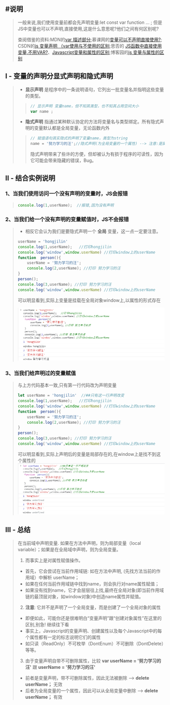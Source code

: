 ## #说明

>一般来说,我们使用变量前都会先声明变量:let const var function ... ; 但是JS中变量也可以不声明,直接使用,这是什么意思呢?他们之间有何区别呢?
>
>查阅借鉴的资料:MDN的[var 描述部分](https://developer.mozilla.org/zh-CN/docs/Web/JavaScript/Reference/Statements/var);慕课网的[变量可以不声明直接使用?](https://www.imooc.com/qadetail/78057); CSDN的[js 变量声明 （var使用与不使用的区别](https://blog.csdn.net/muzidigbig/article/details/81075545);思否的 [JS函数中直接使用变量,不用VAR?](https://segmentfault.com/q/1010000007048076)、[Javascript变量和属性的区别](https://blog.csdn.net/veranal/article/details/50594615);博客园的[js 变量与属性的区别](https://www.cnblogs.com/web-fusheng/p/6745083.html)
>

## Ⅰ - 变量的声明分显式声明和隐式声明

>* **显示声明** 是程序中的一条说明语句，它列出一批变量名并指明这些变量的类型。
>
>  >```js
>  >// 显示声明 变量name，但不知其类型，也不知其占用空间大小
>  >var name ;
>  >```
>
>* **隐式声明** 指通过某种默认协定的方法将变量名与类型绑定。所有隐式声明的变量默认都是全局变量，无论函数内外
>
>  >```js
>  >// 赋值语句其实隐式的声明了变量name，类型为string
>  >name = '努力学习的汪';//隐式声明(为全局变量的一个属性) --> 注意:是属性
>  >```
>  >
>  >隐式声明带来了些许的方便，但却被认为有损于程序的可读性，因为它可能会带来隐藏的错误，Bug。

## Ⅱ - 结合实例说明

### 1、当我们使用访问一个没有声明的变量时，JS会报错

>```js
>console.log(1,userName);  //报错,因为没有声明
>```

### 2、当我们给一个没有声明的变量赋值时，JS不会报错

>* 相反它会认为我们是要隐式声明一个 **全局** 变量，这一点一定要注意。
>
>```js
>userName = 'hongjilin'
>console.log(1,userName);   //打印hongjilin
>console.log('window',window.userName) //打印window上的userName
> function  person(){
>     userName = '努力学习的汪';
>     console.log(2,userName); //打印 努力学习的汪
> }
> person();
> console.log(3,userName); //打印 努力学习的汪
>console.log('window',window.userName) //打印window上的userName
>```
>
>可以明显看到,实际上变量是挂载在全局对象window上,以属性的形式存在
>
>![image-20210918135428949](JavaScript笔记中的图片/image-20210918135428949.png) 

### 3、当我们给声明过的变量赋值

>与上方代码基本一致,只有第一行代码改为声明变量
>
>```js
>let userName = 'hongjilin'  //##只有这一行声明改变
>console.log(1,userName);   //打印hongjilin
>console.log('window',window.userName) //打印window上的userName
> function  person(){
>     userName = '努力学习的汪';
>     console.log(2,userName); //打印 努力学习的汪
> }
> person();
> console.log(3,userName); //打印 努力学习的汪
>console.log('window',window.userName) //打印window上的userName
>```
>
>可以明显看到,实际上声明后的变量是局部存在的,在window上是找不到这个属性的![image-20210918135820760](JavaScript笔记中的图片/image-20210918135820760.png) 

## Ⅲ - 总结

>在当前域中声明变量. 如果在方法中声明，则为局部变量（local variable）；如果是在全局域中声明，则为全局变量。
>
>1. 而事实上是对属性赋值操作。
>   * 首先，它会尝试在当前作用域链: 如在方法中声明, (先找方法当前的作用域）中解析 userName；
>   *  如果在任何当前作用域链中找到name，则会执行对name属性赋值； 
>   * 如果没有找到name，它才会层层往上找,最终在全局对象(即当前作用域链的最顶层对象，如window对象)中创造name属性并赋值。
>2. **注意**: 它并不是声明了一个全局变量，而是创建了一个全局对象的属性
>   - 即便如此，可能你还是很难明白“变量声明”跟“创建对象属性”在这里的区别,别急! 继续往下看
>   - 事实上，Javascript的变量声明、创建属性以及每个Javascript中的每个属性都有一定的标志说明它们的属性
>   - 如只读（ReadOnly）不可枚举（DontEnum）不可删除（DontDelete）等等。
>3.  由于变量声明自带不可删除属性，比较 **var userName = '努力学习的汪'** 跟 **userName = '努力学习的汪'**
>   - 前者是变量声明，带不可删除属性，因此无法被删除 -->  **delete userName；** 无效
>   - 后者为全局变量的一个属性，因此可以从全局变量中删除  -->  **delete userName；** 有效